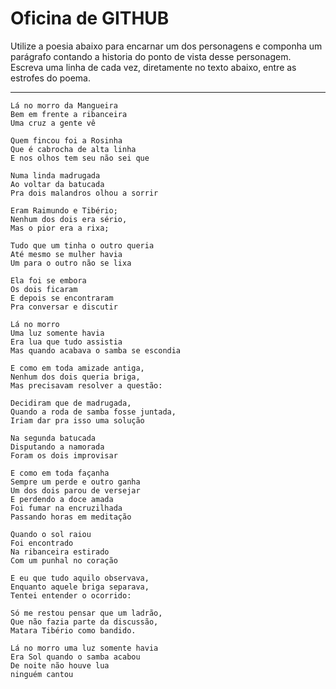 Oficina de GITHUB
=================

Utilize a poesia abaixo para encarnar um dos personagens e componha um parágrafo contando a historia do ponto de vista desse personagem. Escreva uma linha de cada vez, diretamente no texto abaixo, entre as estrofes do poema.

---

    Lá no morro da Mangueira
    Bem em frente a ribanceira
    Uma cruz a gente vê

    Quem fincou foi a Rosinha
    Que é cabrocha de alta linha
    E nos olhos tem seu não sei que

    Numa linda madrugada
    Ao voltar da batucada
    Pra dois malandros olhou a sorrir
    
    Eram Raimundo e Tibério;
    Nenhum dos dois era sério,
    Mas o pior era a rixa;
    
    Tudo que um tinha o outro queria
    Até mesmo se mulher havia
    Um para o outro não se lixa

    Ela foi se embora
    Os dois ficaram
    E depois se encontraram
    Pra conversar e discutir

    Lá no morro 
    Uma luz somente havia
    Era lua que tudo assistia
    Mas quando acabava o samba se escondia
    
    E como em toda amizade antiga,
    Nenhum dos dois queria briga,
    Mas precisavam resolver a questão:
    
    Decidiram que de madrugada,
    Quando a roda de samba fosse juntada,
    Iriam dar pra isso uma solução

    Na segunda batucada 
    Disputando a namorada 
    Foram os dois improvisar

    E como em toda façanha
    Sempre um perde e outro ganha
    Um dos dois parou de versejar
    E perdendo a doce amada
    Foi fumar na encruzilhada
    Passando horas em meditação

    Quando o sol raiou 
    Foi encontrado 
    Na ribanceira estirado
    Com um punhal no coração
    
    E eu que tudo aquilo observava,
    Enquanto aquele briga separava,
    Tentei entender o ocorrido:
    
    Só me restou pensar que um ladrão,
    Que não fazia parte da discussão,
    Matara Tibério como bandido.

    Lá no morro uma luz somente havia
    Era Sol quando o samba acabou
    De noite não houve lua 
    ninguém cantou
